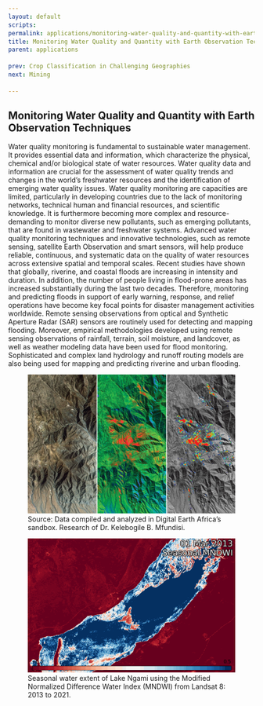 ```yaml
---
layout: default
scripts:
permalink: applications/monitoring-water-quality-and-quantity-with-earth-observation-techniques.html
title: Monitoring Water Quality and Quantity with Earth Observation Techniques
parent: applications

prev: Crop Classification in Challenging Geographies
next: Mining

---
```


## Monitoring Water Quality and Quantity with Earth Observation Techniques

Water quality monitoring is fundamental to sustainable water management. It provides essential data and information, which characterize the physical, chemical and/or biological state of water resources. Water quality data and information are crucial for the assessment of water quality trends and changes in the world’s freshwater resources and the identification of emerging water quality issues. Water quality monitoring are capacities are limited, particularly in developing countries due to the lack of monitoring networks, technical human and financial resources, and scientific knowledge. It is furthermore becoming more complex and resource-demanding to monitor diverse new pollutants, such as emerging pollutants, that are found in wastewater and freshwater systems. Advanced water quality monitoring techniques and innovative technologies, such as remote sensing, satellite Earth Observation and smart sensors, will help produce reliable, continuous, and systematic data on the quality of water resources across extensive spatial and temporal scales.
Recent studies have shown that globally, riverine, and coastal floods are increasing in intensity and duration. In addition, the number of people living in flood-prone areas has increased substantially during the last two decades. Therefore, monitoring and predicting floods in support of early warning, response, and relief operations have become key focal points for disaster management activities worldwide. Remote sensing observations from optical and Synthetic Aperture Radar (SAR) sensors are routinely used for detecting and mapping flooding. Moreover, empirical methodologies developed using remote sensing observations of rainfall, terrain, soil moisture, and landcover, as well as weather modeling data have been used for flood monitoring. Sophisticated and complex land hydrology and runoff routing models are also being used for mapping and predicting riverine and urban flooding.

<figure class="align-center">
  <img src="/assets/graphics/content/remote_sensing.jpg" />
  <figcaption>Source: Data compiled and analyzed in Digital Earth Africa’s sandbox. Research of Dr. Kelebogile B. Mfundisi.</figcaption>
</figure>


<figure class="align-center">
  <img src="/assets/graphics/content/seasonal-water.gif" />
  <figcaption>Seasonal water extent of Lake Ngami using the Modified Normalized Difference Water Index (MNDWI) from Landsat 8: 2013 to 2021.</figcaption>
</figure>
